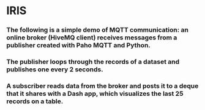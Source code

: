 # IRIS

### The following is a simple demo of MQTT communication: an online broker (HiveMQ client) receives messages from a publisher created with Paho MQTT and Python. 
### The publisher loops through the records of a dataset and publishes one every 2 seconds.
### A subscriber reads data from the broker and posts it to a deque that it shares with a Dash app, which visualizes the last 25 records on a table.



